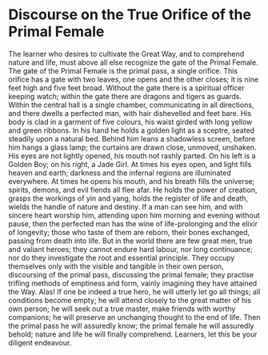 # Discourse on the True Orifice of the Primal Female

The learner who desires to cultivate the Great Way, and to comprehend nature and life, must above all else recognize the gate of the Primal Female. The gate of the Primal Female is the primal pass, a single orifice. This orifice has a gate with two leaves, one opens and the other closes; it is nine feet high and five feet broad. Without the gate there is a spiritual officer keeping watch; within the gate there are dragons and tigers as guards. Within the central hall is a single chamber, communicating in all directions, and there dwells a perfected man, with hair dishevelled and feet bare. His body is clad in a garment of five colours, his waist girded with long yellow and green ribbons. In his hand he holds a golden light as a sceptre, seated steadily upon a natural bed. Behind him leans a shadowless screen, before him hangs a glass lamp; the curtains are drawn close, unmoved, unshaken. His eyes are not lightly opened, his mouth not rashly parted. On his left is a Golden Boy; on his right, a Jade Girl. At times his eyes open, and light fills heaven and earth; darkness and the infernal regions are illuminated everywhere. At times he opens his mouth, and his breath fills the universe; spirits, demons, and evil fiends all flee afar. He holds the power of creation, grasps the workings of yin and yang, holds the register of life and death, wields the handle of nature and destiny. If a man can see him, and with sincere heart worship him, attending upon him morning and evening without pause, then the perfected man has the wine of life-prolonging and the elixir of longevity; those who taste of them are reborn, their bones exchanged, passing from death into life. But in the world there are few great men, true and valiant heroes; they cannot endure hard labour, nor long continuance; nor do they investigate the root and essential principle. They occupy themselves only with the visible and tangible in their own person, discoursing of the primal pass, discussing the primal female; they practise trifling methods of emptiness and form, vainly imagining they have attained the Way. Alas! If one be indeed a true hero, he will utterly let go all things; all conditions become empty; he will attend closely to the great matter of his own person; he will seek out a true master, make friends with worthy companions; he will preserve an unchanging thought to the end of life. Then the primal pass he will assuredly know; the primal female he will assuredly behold; nature and life he will finally comprehend. Learners, let this be your diligent endeavour.
